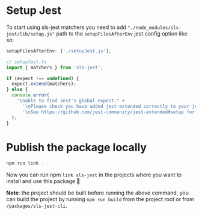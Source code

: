 # Setup Jest

To start using sls-jest matchers you need to add `"./node_modules/sls-jest/lib/setup.js"` path to the `setupFilesAfterEnv` jest config option like so:

```ts
setupFilesAfterEnv: ['./setupJest.js'];
```

```ts
// setupJest.ts
import { matchers } from 'sls-jest';

if (expect !== undefined) {
  expect.extend(matchers);
} else {
  console.error(
    "Unable to find Jest's global expect." +
      '\nPlease check you have added jest-extended correctly to your jest configuration.' +
      '\nSee https://github.com/jest-community/jest-extended#setup for help.',
  );
}
```

# Publish the package locally

```ts
npm run link .
```

Now you can run npm `link sls-jest` in the projects where you want to install and use this package 🥳️

**Note**: the project should be built before running the above command, you can build the project by running `npm run build` from the project root or from `/packages/sls-jest-cli`.

